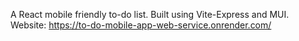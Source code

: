 A React mobile friendly to-do list.
Built using Vite-Express and MUI.
Website: https://to-do-mobile-app-web-service.onrender.com/
